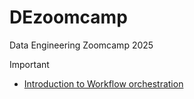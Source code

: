 # DEzoomcamp
Data Engineering Zoomcamp 2025

> [!IMPORTANT]
> 
> - [Introduction to Workflow orchestration](./chapter1/README.md)
> 
